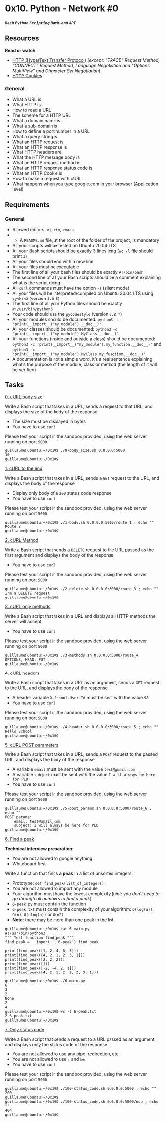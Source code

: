 # 0x10. Python - Network #0
#####  `Bash` `Python` `Scripting` `Back-end` `API`

## Resources
**Read or watch**:

* [HTTP (HyperText Transfer Protocol)](https://www3.ntu.edu.sg/home/ehchua/programming/webprogramming/HTTP_Basics.html) (*except: “TRACE” Request Method, “CONNECT” Request Method, Language Negotiation and “Options MultiView” and Character Set Negotiation*)
* [HTTP Cookies](https://developer.mozilla.org/en-US/docs/Web/HTTP/Cookies)

### General
* What a URL is
* What HTTP is
* How to read a URL
* The scheme for a HTTP URL
* What a domain name is
* What a sub-domain is
* How to define a port number in a URL
* What a query string is
* What an HTTP request is
* What an HTTP response is
* What HTTP headers are
* What the HTTP message body is
* What an HTTP request method is
* What an HTTP response status code is
* What an HTTP Cookie is
* How to make a request with cURL
* What happens when you type google.com in your browser (Application level)

## Requirements
### General
* Allowed editors: `vi`, `vim`, `emacs`
* - A `README.md` file, at the root of the folder of the project, is mandatory
* All your scripts will be tested on Ubuntu 20.04 LTS
* All your Bash scripts should be exactly 3 lines long (`wc -l` file should print `3`)
* All your files should end with a new line
* All your files must be executable
* The first line of all your bash files should be exactly `#!/bin/bash`
* The second line of all your Bash scripts should be a comment explaining what is the script doing
* All `curl` commands must have the option `-s` (silent mode)
* All your files will be interpreted/compiled on Ubuntu 20.04 LTS using `python3` (version `3.8.5`)
* The first line of all your Python files should be exactly `#!/usr/bin/python3`
* Your code should use the `pycodestyle` (version `2.8.*`)
* All your modules should be documented: `python3 -c 'print(__import__("my_module").__doc__)'`
* All your classes should be documented: `python3 -c 'print(__import__("my_module").MyClass.__doc__)'`
* All your functions (inside and outside a class) should be documented: `python3 -c 'print(__import__("my_module").my_function.__doc__)'` and `python3 -c 'print(__import__("my_module").MyClass.my_function.__doc__)'`
* A documentation is not a simple word, it’s a real sentence explaining what’s the purpose of the module, class or method (the length of it will be verified)

## Tasks

[0. cURL body size](./0-body_size.sh)

Write a Bash script that takes in a URL, sends a request to that URL, and displays the size of the body of the response

* The size must be displayed in bytes
* You have to use `curl`

Please test your script in the sandbox provided, using the web server running on port `5000`
```
guillaume@ubuntu:~/0x10$ ./0-body_size.sh 0.0.0.0:5000
10
guillaume@ubuntu:~/0x10$
```

[1. cURL to the end](./1-body.sh)

Write a Bash script that takes in a URL, sends a `GET` request to the URL, and displays the body of the response

* Display only body of a `200` status code response
* You have to use `curl`

Please test your script in the sandbox provided, using the web server running on port `5000`
```
guillaume@ubuntu:~/0x10$ ./1-body.sh 0.0.0.0:5000/route_1 ; echo ""
Route 2
guillaume@ubuntu:~/0x10$
```

[2. cURL Method](./2-delete.sh)

Write a Bash script that sends a `DELETE` request to the URL passed as the first argument and displays the body of the response

* You have to use `curl`

Please test your script in the sandbox provided, using the web server running on port `5000`
```
guillaume@ubuntu:~/0x10$ ./2-delete.sh 0.0.0.0:5000/route_3 ; echo ""
I'm a DELETE request
guillaume@ubuntu:~/0x10$
```

[3. cURL only methods](./3-methods.sh)

Write a Bash script that takes in a URL and displays all HTTP methods the server will accept.

* You have to use `curl`

Please test your script in the sandbox provided, using the web server running on port `5000`
```
guillaume@ubuntu:~/0x10$ ./3-methods.sh 0.0.0.0:5000/route_4
OPTIONS, HEAD, PUT
guillaume@ubuntu:~/0x10$
```

[4. cURL headers](./4-header.sh)

Write a Bash script that takes in a URL as an argument, sends a `GET` request to the URL, and displays the body of the response

* A header variable `X-School-User-Id` must be sent with the value `98`
* You have to use `curl`

Please test your script in the sandbox provided, using the web server running on port `5000`
```
guillaume@ubuntu:~/0x10$ ./4-header.sh 0.0.0.0:5000/route_5 ; echo ""
Hello School!
guillaume@ubuntu:~/0x10$
```

[5. cURL POST parameters](./5-post_params.sh)

Write a Bash script that takes in a URL, sends a `POST` request to the passed URL, and displays the body of the response

* A variable `email` must be sent with the value `test@gmail.com`
* A variable `subject` must be sent with the value `I will always be here for PLD`
* You have to use `curl`

Please test your script in the sandbox provided, using the web server running on port `5000`
```
guillaume@ubuntu:~/0x10$ ./5-post_params.sh 0.0.0.0:5000/route_6 ; echo ""
POST params:
    email: test@gmail.com
    subject: I will always be here for PLD
guillaume@ubuntu:~/0x10$
```

[6. Find a peak](./6-peak.py)

**Technical interview preparation**:

* You are not allowed to google anything
* Whiteboard first

Write a function that finds **a peak** in a list of unsorted integers.

* Prototype: `def find_peak(list_of_integers):`
* You are not allowed to import any module
* Your algorithm must have the lowest complexity (*hint: you don’t need to go through all numbers to find a peak*)
* `6-peak.py` must contain the function
* `6-peak.txt` must contain the complexity of your algorithm: `O(log(n))`, `O(n)`, `O(nlog(n))` or `O(n2)`
* **Note**: there may be more than one peak in the list
```
guillaume@ubuntu:~/0x10$ cat 6-main.py
#!/usr/bin/python3
""" Test function find_peak """
find_peak = __import__('6-peak').find_peak

print(find_peak([1, 2, 4, 6, 3]))
print(find_peak([4, 2, 1, 2, 3, 1]))
print(find_peak([2, 2, 2]))
print(find_peak([]))
print(find_peak([-2, -4, 2, 1]))
print(find_peak([4, 2, 1, 2, 2, 2, 3, 1]))

guillaume@ubuntu:~/0x10$ ./6-main.py
6
3
2
None
2
4
guillaume@ubuntu:~/0x10$ wc -l 6-peak.txt 
2 6-peak.txt
guillaume@ubuntu:~/0x10$
```

[7. Only status code](./100-status_code.sh)

Write a Bash script that sends a request to a URL passed as an argument, and displays only the status code of the response.

* You are not allowed to use any pipe, redirection, etc.
* You are not allowed to use `;` and `&&`
* You have to use `curl`

Please test your script in the sandbox provided, using the web server running on port `5000`
```
guillaume@ubuntu:~/0x10$ ./100-status_code.sh 0.0.0.0:5000 ; echo ""
200
guillaume@ubuntu:~/0x10$ 
guillaume@ubuntu:~/0x10$ ./100-status_code.sh 0.0.0.0:5000/nop ; echo ""
404
guillaume@ubuntu:~/0x10$
```
